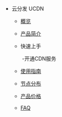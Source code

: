 * 云分发 UCDN
    * [概览](cdn/ucdn/overview)
    
    * [产品简介](cdn/ucdn/intro)
    
    * 快速上手
    
      ​	-开通CDN服务
    
    * [使用指南](cdn/ucdn/guide)
    
    * [节点分布](cdn/ucdn/node)
    
    * [产品价格](cdn/ucdn/charge)
    
    * [FAQ](cdn/ucdn/faq)
    
      


​    
​        
